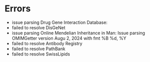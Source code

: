 # Errors

- issue parsing Drug Gene Interaction Database: 
- failed to resolve DisGeNet
- issue parsing Online Mendelian Inheritance in Man: Issue parsing OMIMGetter version Augu 2, 2024 with fmt %B %d, %Y
- failed to resolve Antibody Registry
- failed to resolve PathBank
- failed to resolve SwissLipids